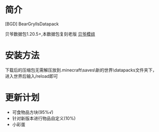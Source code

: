 # 简介
[BGD] BearGryllsDatapack 

贝爷数据包1.20.5+,本数据包复刻老版 [贝爷模组](https://www.mcmod.cn/class/158.html)

# 安装方法
下载后的压缩包无需解压放到.minecraft\saves\新的世界\datapacks文件夹下，进入世界后输入/reload即可

# 更新计划
- 可食物品方块(95%√)
- 针对新版本进行物品自定义(10%)
- 小彩蛋
